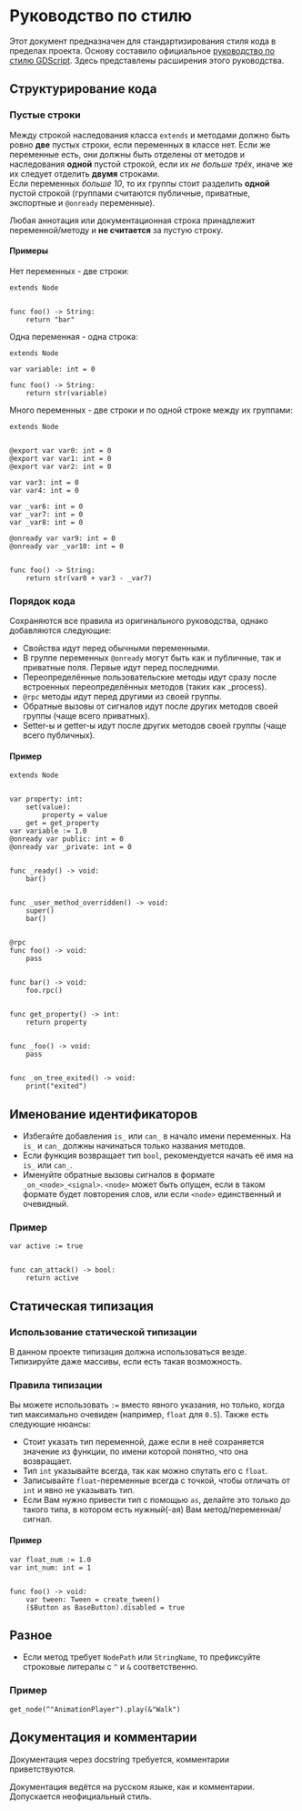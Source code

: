 # Руководство по стилю

Этот документ предназначен для стандартизирования стиля кода в пределах проекта. Основу составило официальное [руководство по стилю GDScript](https://docs.godotengine.org/ru/4.x/tutorials/scripting/gdscript/gdscript_styleguide.html). Здесь представлены расширения этого руководства.

## Структурирование кода

### Пустые строки

Между строкой наследования класса `extends` и методами должно быть ровно **две** пустых строки, если переменных в классе нет. Если же переменные есть, они должны быть отделены от методов и наследования **одной** пустой строкой, если их *не больше трёх*, иначе же их следует отделить **двумя** строками.  
Если переменных *больше 10*, то их группы стоит разделить **одной** пустой строкой (группами считаются публичные, приватные, экспортные и `@onready` переменные).

Любая аннотация или документационная строка принадлежит переменной/методу и **не считается** за пустую строку.

#### Примеры

Нет переменных - две строки:

```gdscript
extends Node


func foo() -> String:
    return "bar"
```

Одна переменная - одна строка:

```gdscript
extends Node

var variable: int = 0

func foo() -> String:
    return str(variable)
```

Много переменных - две строки и по одной строке между их группами:

```gdscript
extends Node


@export var var0: int = 0
@export var var1: int = 0
@export var var2: int = 0

var var3: int = 0
var var4: int = 0

var _var6: int = 0
var _var7: int = 0
var _var8: int = 0

@onready var var9: int = 0
@onready var _var10: int = 0


func foo() -> String:
    return str(var0 + var3 - _var7)
```

### Порядок кода

Сохраняются все правила из оригинального руководства, однако добавляются следующие:

 - Свойства идут перед обычными переменными.
 - В группе переменных `@onready` могут быть как и публичные, так и приватные поля. Первые идут перед последними.
 - Переопределённые пользовательские методы идут сразу после встроенных переопределённых методов (таких как _process).
 - `@rpc` методы идут перед другими из своей группы.
 - Обратные вызовы от сигналов идут после других методов своей группы (чаще всего приватных).
 - Setter-ы и getter-ы идут после других методов своей группы (чаще всего публичных).

#### Пример

```gdscript
extends Node


var property: int:
    set(value):
        property = value
    get = get_property
var variable := 1.0
@onready var public: int = 0
@onready var _private: int = 0


func _ready() -> void:
    bar()


func _user_method_overridden() -> void:
    super()
    bar()


@rpc
func foo() -> void:
    pass


func bar() -> void:
    foo.rpc()


func get_property() -> int:
    return property


func _foo() -> void:
    pass


func _on_tree_exited() -> void:
    print("exited")
```

## Именование идентификаторов

- Избегайте добавления `is_` или `can_` в начало имени переменных. На `is_` и `can_` должны начинаться только названия методов.
- Если функция возвращает тип `bool`, рекомендуется начать её имя на `is_` или `can_`.
- Именуйте обратные вызовы сигналов в формате `_on_<node>_<signal>`. `<node>` может быть опущен, если в таком формате будет повторения слов, или если `<node>` единственный и очевидный.

### Пример

```gdscript
var active := true


func can_attack() -> bool:
    return active
```

## Статическая типизация

### Использование статической типизации

В данном проекте типизация должна использоваться везде. Типизируйте даже массивы, если есть такая возможность.

### Правила типизации

Вы можете использовать `:=` вместо явного указания, но только, когда тип максимально очевиден (например, `float` для `0.5`). Также есть следующие нюансы:

- Стоит указать тип переменной, даже если в неё сохраняется значение из функции, по имени которой понятно, что она возвращает.
- Тип `int` указывайте всегда, так как можно спутать его с `float`.
- Записывайте `float`-переменные всегда с точкой, чтобы отличать от `int` и явно не указывать тип.
- Если Вам нужно привести тип с помощью `as`, делайте это только до такого типа, в котором есть нужный(-ая) Вам метод/переменная/сигнал.

#### Пример

```gdscript
var float_num := 1.0
var int_num: int = 1


func foo() -> void:
    var tween: Tween = create_tween()
    ($Button as BaseButton).disabled = true
```

## Разное

- Если метод требует `NodePath` или `StringName`, то префиксуйте строковые литералы с `^` и `&` соответственно.

### Пример

```gdscript
get_node(^"AnimationPlayer").play(&"Walk")
```

## Документация и комментарии

Документация через docstring требуется, комментарии приветствуются.

Документация ведётся на русском языке, как и комментарии. Допускается неофициальный стиль.

